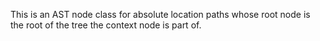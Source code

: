 
This is an AST node class for absolute location paths whose root node is the root of the tree the context node is part of.
